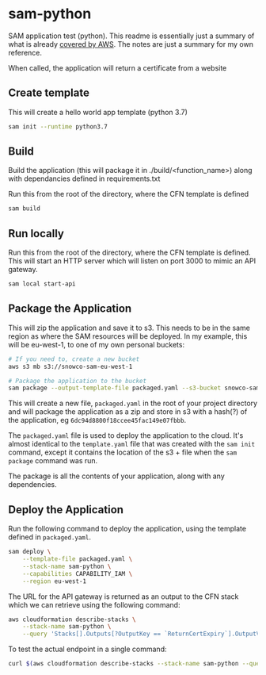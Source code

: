 # sam-python

SAM application test (python). This readme is essentially just a summary of what is already [covered by AWS](https://docs.aws.amazon.com/serverless-application-model/latest/developerguide/serverless-quick-start.html). The notes are just a summary for my own reference.

When called, the application will return a certificate from a website

## Create template

This will create a hello world app template (python 3.7)

```bash
sam init --runtime python3.7
```

## Build

Build the application (this will package it in .<app>/build/<function_name>) along with dependancies defined in requirements.txt

Run this from the root of the directory, where the CFN template is defined

```bash
sam build
```

## Run locally

Run this from the root of the directory, where the CFN template is defined. This will start an HTTP server which will listen on port 3000 to mimic an API gateway.

```bash
sam local start-api
```

## Package the Application

This will zip the application and save it to s3. This needs to be in the same region as where the SAM resources will be deployed. In my example, this will be eu-west-1, to one of my own personal buckets:

```bash
# If you need to, create a new bucket
aws s3 mb s3://snowco-sam-eu-west-1

# Package the application to the bucket
sam package --output-template-file packaged.yaml --s3-bucket snowco-sam-eu-west-1
```

This will create a new file, `packaged.yaml` in the root of your project directory and will package the application as a zip and store in s3 with a hash(?) of the application, eg `6dc94d8800f18ccee45fac149e07fbbb`. 

The `packaged.yaml` file is used to deploy the application to the cloud. It's almost identical to the `template.yaml` file that was created with the `sam init` command, except it contains the location of the s3 + file when the `sam package` command was run.

The package is all the contents of your application, along with any dependencies. 

## Deploy the Application

Run the following command to deploy the application, using the template defined in `packaged.yaml`.

```bash
sam deploy \
    --template-file packaged.yaml \
    --stack-name sam-python \
    --capabilities CAPABILITY_IAM \
    --region eu-west-1
```

The URL for the API gateway is returned as an output to the CFN stack which we can retrieve using the following command:

```bash
aws cloudformation describe-stacks \
    --stack-name sam-python \
    --query 'Stacks[].Outputs[?OutputKey == `ReturnCertExpiry`].OutputValue[]' --output=text 
```

To test the actual endpoint in a single command:

```bash
curl $(aws cloudformation describe-stacks --stack-name sam-python --query 'Stacks[].Outputs[?OutputKey == `ReturnCertExpiry`].OutputValue[]' --output=text )/certchecker
```
